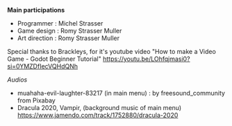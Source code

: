 **Main participations**

- Programmer : Michel Strasser
- Game design : Romy Strasser Muller
- Art direction : Romy Strasser Muller

Special thanks to Brackleys, for it's youtube video "How to make a Video Game - Godot Beginner Tutorial"
https://youtu.be/LOhfqjmasi0?si=0YMZDfIecVQHdQNh


*Audios*

- muahaha-evil-laughter-83217 (in main menu) : by freesound_community from Pixabay
- Dracula 2020, Vampir, (background music of main menu) https://www.jamendo.com/track/1752880/dracula-2020
